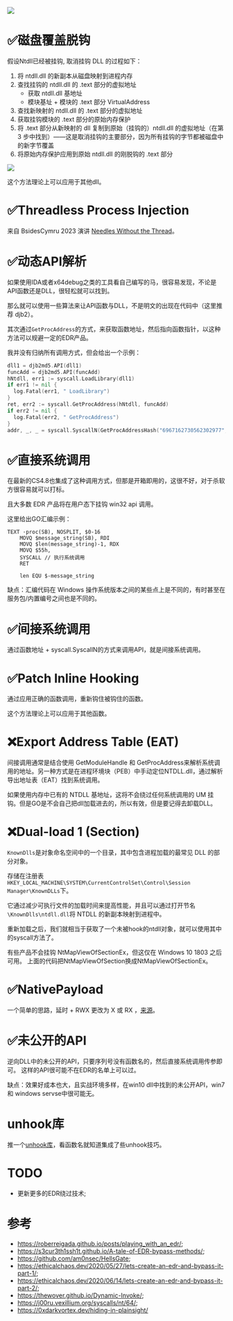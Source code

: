 ![](https://socialify.git.ci/nu1r/GoLangUnhooker/image?font=Inter&forks=1&issues=1&language=1&logo=https%3A%2F%2Fs1.ax1x.com%2F2022%2F09%2F12%2FvXqOUI.jpg&name=1&owner=1&pattern=Signal&pulls=1&stargazers=1&theme=Light)

# ✅磁盘覆盖脱钩
假设Ntdll已经被挂钩, 取消挂钩 DLL 的过程如下：
1. 将 ntdll.dll 的新副本从磁盘映射到进程内存
2. 查找挂钩的 ntdll.dll 的 .text 部分的虚拟地址
   - 获取 ntdll.dll 基地址
   - 模块基址 + 模块的 .text 部分 VirtualAddress
3. 查找新映射的 ntdll.dll 的 .text 部分的虚拟地址
4. 获取挂钩模块的 .text 部分的原始内存保护
5. 将 .text 部分从新映射的 dll 复制到原始（挂钩的）ntdll.dll 的虚拟地址（在第 3 步中找到）——这是取消挂钩的主要部分，因为所有挂钩的字节都被磁盘中的新字节覆盖
6. 将原始内存保护应用到原始 ntdll.dll 的刚脱钩的 .text 部分

![](https://gallery-1304405887.cos.ap-nanjing.myqcloud.com/markdownasdasNU1rdfsa.png)

这个方法理论上可以应用于其他dll。

# ✅Threadless Process Injection

来自 BsidesCymru 2023 演讲 [Needles Without the Thread](https://pretalx.com/bsides-cymru-2023-2022/talk/BNC8W3/)。

# ✅动态API解析

如果使用IDA或者x64debug之类的工具看自己编写的马，很容易发现，不论是API函数还是DLL，很轻松就可以找到。

那么就可以使用一些算法来让API函数与DLL，不是明文的出现在代码中（这里推荐 djb2）。

其次通过`GetProcAddress`的方式，来获取函数地址，然后指向函数指针，以这种方法可以规避一定的EDR产品。

我并没有归纳所有调用方式，但会给出一个示例：

```go
dll1 = djb2md5.API(dll1)
funcAdd = djb2md5.API(funcAdd)
hNtdll, err1 := syscall.LoadLibrary(dll1)
if err1 != nil {
  log.Fatal(err1, " LoadLibrary")
}
ret, err2 := syscall.GetProcAddress(hNtdll, funcAdd)
if err2 != nil {
  log.Fatal(err2, " GetProcAddress")
}
addr, _, _ = syscall.SyscallN(GetProcAddressHash("6967162730562302977", "5569890453920123629"), uintptr(0), uintptr(len(pp1)), windows.MEM_COMMIT|windows.MEM_RESERVE, windows.PAGE_EXECUTE_READWRITE)
```

# ✅直接系统调用

在最新的CS4.8也集成了这种调用方式，但那是开箱即用的，这很不好，对于杀软方很容易就可以打标。

且大多数 EDR 产品将在用户态下挂钩 win32 api 调用。

这里给出GO汇编示例：

```plan9_x86
TEXT ·proc(SB), NOSPLIT, $0-16
    MOVQ $message_string(SB), RDI
    MOVQ $len(message_string)-1, RDX
    MOVQ $55h,
    SYSCALL // 执行系统调用
    RET

    len EQU $-message_string
```

缺点：汇编代码在 Windows 操作系统版本之间的某些点上是不同的，有时甚至在服务包/内置编号之间也是不同的。

# ✅间接系统调用

通过函数地址 + syscall.SyscallN的方式来调用API，就是间接系统调用。

# ✅Patch Inline Hooking

通过应用正确的函数调用，重新钩住被钩住的函数。

这个方法理论上可以应用于其他函数。

# ❌Export Address Table (EAT)

间接调用通常是结合使用 GetModuleHandle 和 GetProcAddress来解析系统调用的地址。另一种方式是在进程环境块（PEB）中手动定位NTDLL.dll，通过解析导出地址表（EAT）找到系统调用。

如果使用内存中已有的 NTDLL 基地址，这将不会绕过任何系统调用的 UM 挂钩。但是GO是不会自己把dll加载进去的，所以有效，但是要记得去卸载DLL。

# ❌Dual-load 1 (Section)

`KnownDlls`是对象命名空间中的一个目录，其中包含进程加载的最常见 DLL 的部分对象。

存储在注册表`HKEY_LOCAL_MACHINE\SYSTEM\CurrentControlSet\Control\Session Manager\KnownDLLs`下。

它通过减少可执行文件的加载时间来提高性能，并且可以通过打开节名`\KnownDlls\ntdll.dll`将 NTDLL 的新副本映射到进程中。

重新加载之后，我们就相当于获取了一个未被hook的ntdll对象，就可以使用其中的syscall方法了。

有些产品不会挂钩 NtMapViewOfSectionEx，但这仅在 Windows 10 1803 之后可用。
上面的代码把NtMapViewOfSection换成NtMapViewOfSectionEx。

# ✅NativePayload

一个简单的思路，延时 + RWX 更改为 X 或 RX ，[来源](https://www.linkedin.com/pulse/2-simple-c-techniques-bypassing-anti-virus-damon-mohammadbagher/)。

# ✅未公开的API

逆向DLL中的未公开的API，只要序列号没有函数名的，然后直接系统调用传参即可。
这样的API很可能不在EDR的名单上可以过。

缺点：效果好成本也大，且实战环境多样，在win10 dll中找到的未公开API，win7 和 windows servse中很可能无。

# unhook库

推一个[unhook库](https://pkg.go.dev/github.com/timwhitez/Doge-Gabh/pkg/Gabh)，看函数名就知道集成了些unhook技巧。

# TODO

+ 更新更多的EDR绕过技术;

# 参考

+ https://roberreigada.github.io/posts/playing_with_an_edr/;
+ https://s3cur3th1ssh1t.github.io/A-tale-of-EDR-bypass-methods/;
+ https://github.com/am0nsec/HellsGate;
+ https://ethicalchaos.dev/2020/05/27/lets-create-an-edr-and-bypass-it-part-1/;
+ https://ethicalchaos.dev/2020/06/14/lets-create-an-edr-and-bypass-it-part-2/;
+ https://thewover.github.io/Dynamic-Invoke/;
+ https://j00ru.vexillium.org/syscalls/nt/64/;
+ https://0xdarkvortex.dev/hiding-in-plainsight/
